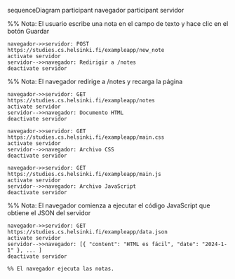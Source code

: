 sequenceDiagram
    participant navegador
    participant servidor

   %% Nota: El usuario escribe una nota en el campo de texto y hace clic en el botón Guardar

    navegador->>servidor: POST https://studies.cs.helsinki.fi/exampleapp/new_note
    activate servidor
    servidor-->>navegador: Redirigir a /notes
    deactivate servidor

   %% Nota: El navegador redirige a /notes y recarga la página

    navegador->>servidor: GET https://studies.cs.helsinki.fi/exampleapp/notes
    activate servidor
    servidor-->>navegador: Documento HTML
    deactivate servidor

    navegador->>servidor: GET https://studies.cs.helsinki.fi/exampleapp/main.css
    activate servidor
    servidor-->>navegador: Archivo CSS
    deactivate servidor

    navegador->>servidor: GET https://studies.cs.helsinki.fi/exampleapp/main.js
    activate servidor
    servidor-->>navegador: Archivo JavaScript
    deactivate servidor

   %% Nota: El navegador comienza a ejecutar el código JavaScript que obtiene el JSON del servidor

    navegador->>servidor: GET https://studies.cs.helsinki.fi/exampleapp/data.json
    activate servidor
    servidor-->>navegador: [{ "content": "HTML es fácil", "date": "2024-1-1" }, ... ]
    deactivate servidor

    %% El navegador ejecuta las notas.
